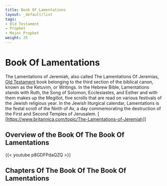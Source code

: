 ```yaml
---
title: Book Of Lamentations
layout: _default/list
tags:
- Old Testament
- Prophet
- Major Prophet
weight: 25
---
```

# Book Of Lamentations
The Lamentations of Jeremiah, also called The Lamentations Of Jeremias, [Old Testament](/tags/old-testament/) book belonging to the third section of the biblical canon, known as the Ketuvim, or Writings. In the Hebrew Bible, Lamentations stands with Ruth, the Song of Solomon, Ecclesiastes, and Esther and with them makes up the Megillot, five scrolls that are read on various festivals of the Jewish religious year. In the Jewish liturgical calendar, Lamentations is the festal scroll of the Ninth of Av, a day commemorating the destruction of the First and Second Temples of Jerusalem. [ [https://www.britannica.com/topic/The-Lamentations-of-Jeremiah]]
## Overview of the Book Of The Book Of Lamentations
{{< youtube p8GDFPdaQZQ >}}
## Chapters Of The Book Of The Book Of Lamentations
